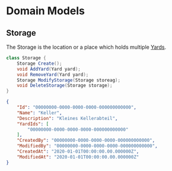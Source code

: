 # Domain Models

## Storage

The Storage is the location or a place which holds multiple [Yards](Aggregates.Yard.md).

```csharp
class Storage {
    Storage Create();
    void AddYard(Yard yard);
    void RemoveYard(Yard yard);
    Storage ModifyStorage(Storage storeag);
    void DeleteStorage(Storage storage);
}
```

```json
{
    "Id": "00000000-0000-0000-0000-000000000000",
    "Name": "Keller",
    "Description": "Kleines Kellerabteil",
    "YardIds": [
        "00000000-0000-0000-0000-000000000000"
    ],
    "CreatedBy": "00000000-0000-0000-0000-000000000000",
    "ModifiedBy": "00000000-0000-0000-0000-000000000000",
    "CreatedAt": "2020-01-01T00:00:00.00.000000Z",
    "ModifiedAt": "2020-01-01T00:00:00.00.000000Z"
}
```